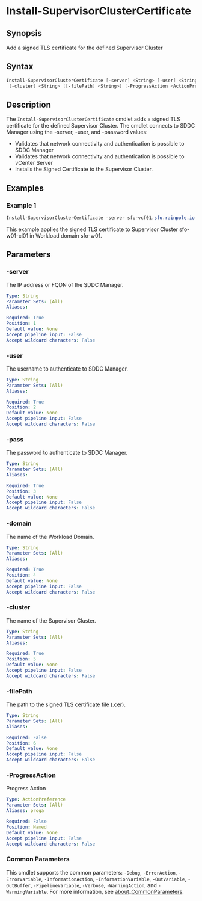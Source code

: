 # Install-SupervisorClusterCertificate

## Synopsis

Add a signed TLS certificate for the defined Supervisor Cluster

## Syntax

```powershell
Install-SupervisorClusterCertificate [-server] <String> [-user] <String> [-pass] <String> [-domain] <String>
 [-cluster] <String> [[-filePath] <String>] [-ProgressAction <ActionPreference>] [<CommonParameters>]
```

## Description

The `Install-SupervisorClusterCertificate` cmdlet adds a signed TLS certificate for the defined Supervisor
Cluster.
The cmdlet connects to SDDC Manager using the -server, -user, and -password values:

- Validates that network connectivity and authentication is possible to SDDC Manager
- Validates that network connectivity and authentication is possible to vCenter Server
- Installs the Signed Certificate to the Supervisor Cluster.

## Examples

### Example 1

```powershell
Install-SupervisorClusterCertificate -server sfo-vcf01.sfo.rainpole.io -user administrator@vsphere.local -pass VMw@re1! -domain sfo-w01 -Cluster sfo-w01-cl01 -FilePath ".\SupervisorCluster.cer"
```

This example applies the signed TLS certificate to  Supervisor Cluster sfo-w01-cl01 in Workload domain sfo-w01.

## Parameters

### -server

The IP address or FQDN of the SDDC Manager.

```yaml
Type: String
Parameter Sets: (All)
Aliases:

Required: True
Position: 1
Default value: None
Accept pipeline input: False
Accept wildcard characters: False
```

### -user

The username to authenticate to SDDC Manager.

```yaml
Type: String
Parameter Sets: (All)
Aliases:

Required: True
Position: 2
Default value: None
Accept pipeline input: False
Accept wildcard characters: False
```

### -pass

The password to authenticate to SDDC Manager.

```yaml
Type: String
Parameter Sets: (All)
Aliases:

Required: True
Position: 3
Default value: None
Accept pipeline input: False
Accept wildcard characters: False
```

### -domain

The name of the Workload Domain.

```yaml
Type: String
Parameter Sets: (All)
Aliases:

Required: True
Position: 4
Default value: None
Accept pipeline input: False
Accept wildcard characters: False
```

### -cluster

The name of the Supervisor Cluster.

```yaml
Type: String
Parameter Sets: (All)
Aliases:

Required: True
Position: 5
Default value: None
Accept pipeline input: False
Accept wildcard characters: False
```

### -filePath

The path to the signed TLS certificate file (.cer).

```yaml
Type: String
Parameter Sets: (All)
Aliases:

Required: False
Position: 6
Default value: None
Accept pipeline input: False
Accept wildcard characters: False
```

### -ProgressAction

Progress Action

```yaml
Type: ActionPreference
Parameter Sets: (All)
Aliases: proga

Required: False
Position: Named
Default value: None
Accept pipeline input: False
Accept wildcard characters: False
```

### Common Parameters

This cmdlet supports the common parameters: `-Debug`, `-ErrorAction`, `-ErrorVariable`, `-InformationAction`, `-InformationVariable`, `-OutVariable`, `-OutBuffer`, `-PipelineVariable`, `-Verbose`, `-WarningAction`, and `-WarningVariable`. For more information, see [about_CommonParameters](http://go.microsoft.com/fwlink/?LinkID=113216).
